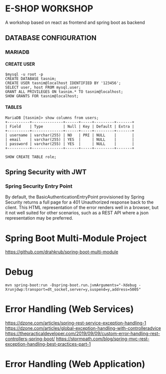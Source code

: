 # E-SHOP WORKSHOP
A workshop based on react as frontend and spring boot as backend

## DATABASE CONFIGURATION
### MARIADB
#### CREATE USER
````
$mysql -u root -p
CREATE DATABASE tasnim;
CREATE USER tasnim@localhost IDENTIFIED BY '123456';
SELECT user, host FROM mysql.user;
GRANT ALL PRIVILEGES ON tasnim.* TO tasnim@localhost;
SHOW GRANTS FOR tasnim@localhost;
````
#### TABLES
````
MariaDB [tasnim]> show columns from users;
+----------+--------------+------+-----+---------+-------+
| Field    | Type         | Null | Key | Default | Extra |
+----------+--------------+------+-----+---------+-------+
| username | varchar(255) | NO   | PRI | NULL    |       |
| email    | varchar(255) | YES  |     | NULL    |       |
| password | varchar(255) | YES  |     | NULL    |       |
+----------+--------------+------+-----+---------+-------+
````

````
SHOW CREATE TABLE role;
````

## Spring Security with JWT
### Spring Security Entry Point
By default, the BasicAuthenticationEntryPoint provisioned by Spring Security returns 
a full page for a 401 Unauthorized response back to the client. This HTML representation 
of the error renders well in a browser, but it not well suited for other scenarios, 
such as a REST API where a json representation may be preferred.

# Spring Boot Multi-Module Project 
https://github.com/drahkrub/spring-boot-multi-module

# Debug 
````
mvn spring-boot:run -Dspring-boot.run.jvmArguments="-Xdebug -Xrunjdwp:transport=dt_socket,server=y,suspend=y,address=5005"
````


# Error Handling (Web Services) 
https://dzone.com/articles/spring-rest-service-exception-handling-1
https://dzone.com/articles/global-exception-handling-with-controlleradvice
https://thepracticaldeveloper.com/2019/09/09/custom-error-handling-rest-controllers-spring-boot/
https://stormpath.com/blog/spring-mvc-rest-exception-handling-best-practices-part-1


# Error Handling (Web Application) 
